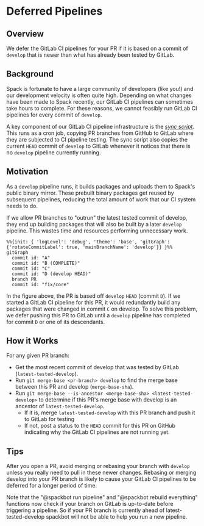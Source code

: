 # Deferred Pipelines

## Overview

We defer the GitLab CI pipelines for your PR if it is based on a commit of
`develop` that is newer than what has already been tested by GitLab.

## Background

Spack is fortunate to have a large community of developers (like you!) and our
development velocity is often quite high. Depending on what changes have been
made to Spack recently, our GitLab CI pipelines can sometimes take hours to
complete. For these reasons, we cannot feasibly run GitLab CI pipelines for
every commit of `develop`.

A key component of our GitLab CI pipeline infrastructure is the
[_sync script_](https://github.com/spack/spack-infrastructure/blob/main/images/gh-gl-sync/SpackCIBridge.py).
This runs as a cron job, copying PR branches from GitHub to GitLab where they
are subjected to CI pipeline testing. The sync script also copies the current
`HEAD` commit of `develop` to GitLab whenever it notices that there is no
`develop` pipeline currently running.

## Motivation

As a `develop` pipeline runs, it builds packages and uploads them to Spack's
public binary mirror. These prebuilt binary packages get reused by subsequent
pipelines, reducing the total amount of work that our CI system needs to do.

If we allow PR branches to "outrun" the latest tested commit of develop, they
end up building packages that will also be built by a later `develop` pipeline.
This wastes time and resources performing unnecessary work.

```mermaid
%%{init: { 'logLevel': 'debug', 'theme': 'base', 'gitGraph': {'rotateCommitLabel': true, 'mainBranchName': 'develop'}} }%%
gitGraph
  commit id: "A"
  commit id: "B (COMPLETE)"
  commit id: "C"
  commit id: "D (develop HEAD)"
  branch PR
  commit id: "fix/core"
```

In the figure above, the PR is based off `develop` `HEAD` (commit `D`). If we
started a GitLab CI pipeline for this PR, it would redundantly build any
packages that were changed in commit `C` on develop. To solve this problem, we
defer pushing this PR to GitLab until a `develop` pipeline has completed for
commit `D` or one of its descendants.

## How it Works

For any given PR branch:
* Get the most recent commit of develop that was tested by GitLab (`latest-tested-develop`).
* Run `git merge-base <pr-branch> develop` to find the merge base between this PR and develop (`merge-base-sha`).
* Run `git merge-base --is-ancestor <merge-base-sha> <latest-tested-develop>` to determine if this PR's merge base with develop is an ancestor of `latest-tested-develop`.
  * If it is, merge `latest-tested-develop` with this PR branch and push it to GitLab for testing
  * If not, post a status to the `HEAD` commit for this PR on GitHub indicating why the GitLab CI pipelines are not running yet.

## Tips

After you open a PR, avoid merging or rebasing your branch with `develop`
unless you really need to pull in these newer changes. Rebasing or merging
develop into your PR branch is likely to cause your GitLab CI pipelines
to be deferred for a longer period of time.

Note that the "@spackbot run pipeline" and "@spackbot rebuild everything"
functions now check if your branch on GitLab is up-to-date before triggering
a pipeline. So if your PR branch is currently ahead of latest-tested-develop
spackbot will not be able to help you run a new pipeline.
